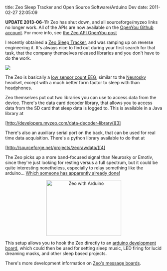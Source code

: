 title: Zeo Sleep Tracker and Open Source Software/Arduino Dev
date: 2011-02-27 22:05:09 

**UPDATE 2013-06-11:** Zeo has shut down, and all sourceforge/myzeo
  links no longer work. All of the APIs are now available on the
  [OpenYou Github account](http://github.com/openyou). For more info,
  see
  [the Zeo API OpenYou post](http://www.openyou.org/2013/06/11/zeo-firmware-and-raw-data-api-on-github/)

I recently obtained a [Zeo Sleep Tracker][1], and was ramping up on
reverse engineering it. It's always nice to find out during your first
search for that task, that the company themselves released libraries
and you don't have to do the work.

![](http://images.nonpolynomial.com/openyou.org/blog/2011-02-27-zeo-and-open-source-software-arduino-development/zeo-headband.jpg)

The Zeo is basically a [low sensor count EEG][8], similar to the
[Neurosky][2] headset, except with a much better form factor to sleep
with than headphones.

Zeo themselves put out two libraries you can use to access data from
the device. There's the data card decoder library, that allows you to
access data from the SD card that sleep data is logged to. This is
available in a Java library at

[http://developers.myzeo.com/data-decoder-library/][3]

There's also an auxiliary serial port on the back, that can be used
for real time data acquisition. There's a python library available to
do that at

[http://sourceforge.net/projects/zeorawdata/][4]

The Zeo picks up a more band-focused signal than Neurosky or Emotiv,
since they're just looking for resting versus a full spectrum, but it
could be quite interesting nonetheless, especially to relay something
like the arduino... [Which someone has apparently already done!][5]

<CENTER><a href="http://www.flickr.com/photos/30874308@N06/5468958406/"
title="Zeo with Arduino by eok.gnah, on Flickr"><img
src="http://farm6.static.flickr.com/5100/5468958406_aa0659a7c3_m.jpg"
width="240" height="179" alt="Zeo with Arduino" /></a></CENTER>

This setup allows you to hook the Zeo directly to an
[arduino development board][6], which could then be used for setting
sleep music, LED firing for lucid dreaming masks, and other sleep
based projects.

There's more development information on [Zeo's message boards][7].

[1]: http://www.myzeo.com
[2]: http://www.neurosky.com
[3]: http://developers.myzeo.com/data-decoder-library/
[4]: http://sourceforge.net/projects/zeorawdata/
[5]: http://blog.myzeo.com/forum/zeo-raw-data-library/zeo-and-arduino/
[6]: http://www.arduino.cc
[7]: http://blog.myzeo.com/forum/
[8]: http://blog.myzeo.com/5-steps-to-phasing-sleep/
